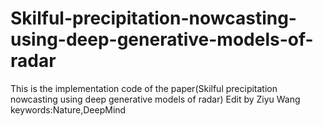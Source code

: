 # Skilful-precipitation-nowcasting-using-deep-generative-models-of-radar
This is the implementation code of the paper(Skilful precipitation nowcasting using deep  generative models of radar) Edit by Ziyu Wang
keywords:Nature,DeepMind
